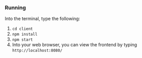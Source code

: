 ### Running
Into the terminal, type the following:
1. `cd client`
2. `npm install`
3. `npm start`
4. Into your web browser, you can view the frontend by typing `http://localhost:8080/`
